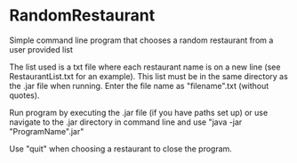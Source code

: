 # RandomRestaurant
Simple command line program that chooses a random restaurant from a user provided list

The list used is a txt file where each restaurant name is on a new line (see RestaurantList.txt for an example). This list must be in the same directory as the .jar file when running. Enter the file name as "filename".txt (without quotes).

Run program by executing the .jar file (if you have paths set up) or use navigate to the .jar directory in command line and use "java -jar "ProgramName".jar"

Use "quit" when choosing a restaurant to close the program.
